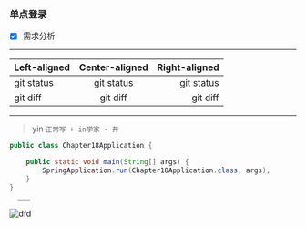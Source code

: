 ### 单点登录
- [x] 需求分析
---

| Left-aligned | Center-aligned | Right-aligned |
| :---         |     :---:      |          ---: |
| git status   | git status     | git status    |
| git diff     | git diff       | git diff      |

***
> yin
`正常写 + in学家 - 井`
```java
public class Chapter18Application {

	public static void main(String[] args) {
		SpringApplication.run(Chapter18Application.class, args);
	}
}
  ___
```
  ![dfd](http://img3.imgtn.bdimg.com/it/u=2037639856,175013393&fm=15&gp=0.jpgw.baidu.com/s?wd=brew&rsv_idx=2&tn=baiduhome_pg&ie=utf-8&rsv_cq=github+token&rsv_dl=0_right_recommends_merge_21102&cq=github%20token&srcid=28310&rt=%E7%9B%B8%E5%85%B3%E6%9C%AF%E8%AF%AD&recid=21102&euri=47bc559a90fc4bea876b5b194107b971)



